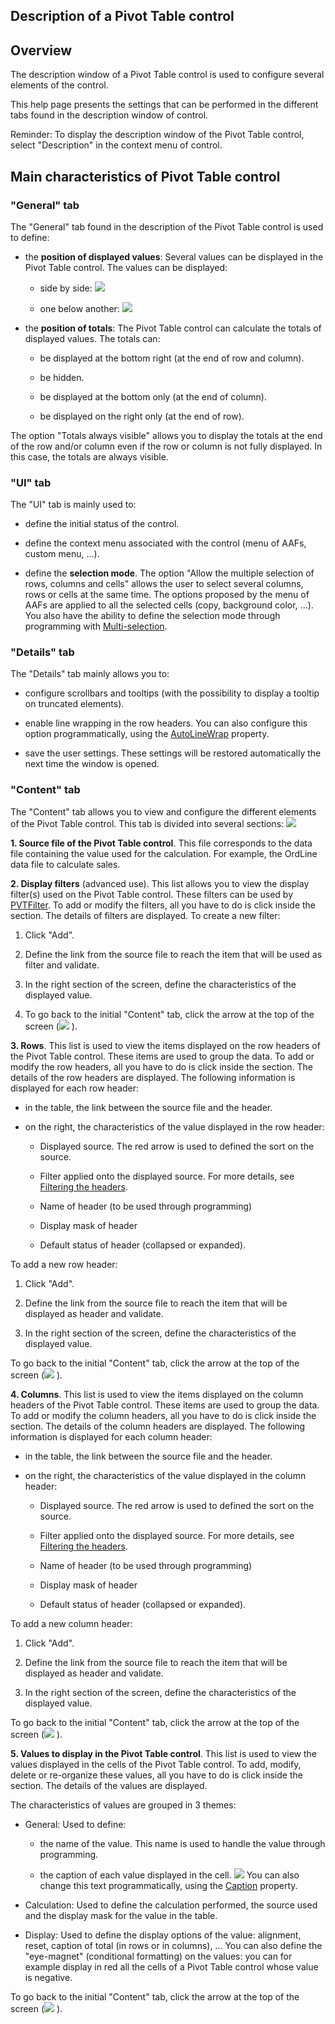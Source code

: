 
## Description of a Pivot Table control
			

<a name="NOTE1"></a>
<a name="NOTE1_1"></a>


## Overview
<a name="overview_ELTTEXTE000235"></a>
The description window of a Pivot Table control is used to configure several elements of the control. 

This help page presents the settings that can be performed in the different tabs found in the description window of control. 

Reminder: To display the description window of the Pivot Table control, select "Description" in the context menu of control. 

<a name="NOTE2"></a>
<a name="NOTE2_1"></a>


## Main characteristics of Pivot Table control
<a name="main_characteristics_pivot_table_control_ELTTEXTE000259"></a>


### "General" tab
<a name="general_tab_ELTPARAGRAPHE000020"></a>

The "General" tab found in the description of the Pivot Table control is used to define: 

- the **position of displayed values**: Several values can be displayed in the Pivot Table control. The values can be displayed: 

	- side by side: 
![](https://doc.pcsoft.fr/en-US/images/image.awp?langid=3&name=TCD_Donnee_cote.gif)


	- one below another: 
![](https://doc.pcsoft.fr/en-US/images/image.awp?langid=3&name=TCD_Donnee_sous.gif)

- the **position of totals**: The Pivot Table control can calculate the totals of displayed values. The totals can: 

	- be displayed at the bottom right (at the end of row and column). 

	- be hidden. 

	- be displayed at the bottom only (at the end of column). 

	- be displayed on the right only (at the end of row). 


The option "Totals always visible" allows you to display the totals at the end of the row and/or column even if the row or column is not fully displayed. In this case, the totals are always visible. 



<a name="NOTE2_2"></a>


### "UI" tab
<a name="tab_ELTPARAGRAPHE000045"></a>

The "UI" tab is mainly used to: 

- define the initial status of the control. 

- define the context menu associated with the control (menu of AAFs, custom menu, ...). 

- define the **selection mode**. The option "Allow the multiple selection of rows, columns and cells" allows the user to select several columns, rows or cells at the same time. The options proposed by the menu of AAFs are applied to all the selected cells (copy, background color, ...). 
	You also have the ability to define the selection mode through programming with [Multi-selection](../Proprietes/1000017054.md). 



<a name="NOTE2_2B"></a>


### "Details" tab
<a name="details_tab_ELTPARAGRAPHE000067"></a>

The "Details" tab mainly allows you to: 

- configure scrollbars and tooltips (with the possibility to display a tooltip on truncated elements). 

- enable line wrapping in the row headers. You can also configure this option programmatically, using the [AutoLineWrap](../Proprietes/1000021868.md) property. 

- save the user settings. These settings will be restored automatically the next time the window is opened. 



<a name="NOTE2_3"></a>


### "Content" tab
<a name="content_tab_ELTPARAGRAPHE000083"></a>

The "Content" tab allows you to view and configure the different elements of the Pivot Table control. This tab is divided into several sections: 
![](https://doc.pcsoft.fr/en-US/images/image.awp?langid=3&name=TCD_Contenu.gif&type=thumb)


**1. Source file of the Pivot Table control**. This file corresponds to the data file containing the value used for the calculation. For example, the OrdLine data file to calculate sales.

**2. Display filters** (advanced use). This list allows you to view the display filter(s) used on the Pivot Table control. These filters can be used by [PVTFilter](../WDLang1/1000020531.md). 
To add or modify the filters, all you have to do is click inside the section. The details of filters are displayed. 
To create a new filter: 

1. Click "Add". 

2. Define the link from the source file to reach the item that will be used as filter and validate. 

3. In the right section of the screen, define the characteristics of the displayed value. 

4. To go back to the initial "Content" tab, click the arrow at the top of the screen (![](https://doc.pcsoft.fr/en-US/images/image.awp?langid=3&name=TCD_Fleche_retour.gif)
). 




**3. Rows**. This list is used to view the items displayed on the row headers of the Pivot Table control. These items are used to group the data. 
To add or modify the row headers, all you have to do is click inside the section. The details of the row headers are displayed. 
The following information is displayed for each row header: 

- in the table, the link between the source file and the header. 

- on the right, the characteristics of the value displayed in the row header: 

	- Displayed source. The red arrow is used to defined the sort on the source. 

	- Filter applied onto the displayed source. For more details, see [Filtering the headers](../WDChamp/1000029005.md). 

	- Name of header (to be used through programming)

	- Display mask of header

	- Default status of header (collapsed or expanded). 





To add a new row header: 

1. Click "Add". 

2. Define the link from the source file to reach the item that will be displayed as header and validate. 

3. In the right section of the screen, define the characteristics of the displayed value. 


To go back to the initial "Content" tab, click the arrow at the top of the screen (![](https://doc.pcsoft.fr/en-US/images/image.awp?langid=3&name=TCD_Fleche_retour.gif)
). 

**4. Columns**. This list is used to view the items displayed on the column headers of the Pivot Table control. These items are used to group the data. 
To add or modify the column headers, all you have to do is click inside the section. The details of the column headers are displayed. 
The following information is displayed for each column header: 

- in the table, the link between the source file and the header. 

- on the right, the characteristics of the value displayed in the column header: 

	- Displayed source. The red arrow is used to defined the sort on the source. 

	- Filter applied onto the displayed source. For more details, see [Filtering the headers](../WDChamp/1000029005.md). 

	- Name of header (to be used through programming)

	- Display mask of header

	- Default status of header (collapsed or expanded). 





To add a new column header: 

1. Click "Add". 

2. Define the link from the source file to reach the item that will be displayed as header and validate. 

3. In the right section of the screen, define the characteristics of the displayed value. 


To go back to the initial "Content" tab, click the arrow at the top of the screen (![](https://doc.pcsoft.fr/en-US/images/image.awp?langid=3&name=TCD_Fleche_retour.gif)
). 

**5. Values to display in the Pivot Table control**. This list is used to view the values displayed in the cells of the Pivot Table control. 
To add, modify, delete or re-organize these values, all you have to do is click inside the section. The details of the values are displayed.  

The characteristics of values are grouped in 3 themes: 

- General: Used to define: 

	- the name of the value. This name is used to handle the value through programming. 

	- the caption of each value displayed in the cell. 
![](https://doc.pcsoft.fr/en-US/images/image.awp?langid=3&name=WD%20-%20TCD%20Libelle%20Cellules.gif)
You can also change this text programmatically, using the [Caption](../Proprietes/2510053.md) property. 




- Calculation: Used to define the calculation performed, the source used and the display mask for the value in the table. 

- Display: Used to define the display options of the value: alignment, reset, caption of total (in rows or in columns), ...
	You can also define the "eye-magnet" (conditional formatting) on the values: you can for example display in red all the cells of a Pivot Table control whose value is negative.




To go back to the initial "Content" tab, click the arrow at the top of the screen (![](https://doc.pcsoft.fr/en-US/images/image.awp?langid=3&name=TCD_Fleche_retour.gif)
). 


